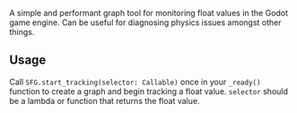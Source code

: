 A simple and performant graph tool for monitoring float values in the Godot game engine. Can be useful for diagnosing physics issues amongst other things.

## Usage
Call `SFG.start_tracking(selector: Callable)` once in your `_ready()` function to create a graph and begin tracking a float value.
`selector` should be a lambda or function that returns the float value.
